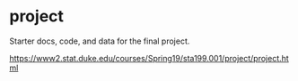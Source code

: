 # project

Starter docs, code, and data for the final project.

https://www2.stat.duke.edu/courses/Spring19/sta199.001/project/project.html

